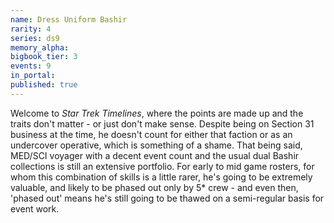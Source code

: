 ```yaml
---
name: Dress Uniform Bashir
rarity: 4
series: ds9
memory_alpha:
bigbook_tier: 3
events: 9
in_portal:
published: true
---
```


Welcome to _Star Trek Timelines_, where the points are made up and the traits don't matter - or just don't make sense. Despite being on Section 31 business at the time, he doesn't count for either that faction or as an undercover operative, which is something of a shame. That being said, MED/SCI voyager with a decent event count and the usual dual Bashir collections is still an extensive portfolio. For early to mid game rosters, for whom this combination of skills is a little rarer, he's going to be extremely valuable, and likely to be phased out only by 5* crew - and even then, 'phased out' means he's still going to be thawed on a semi-regular basis for event work.

